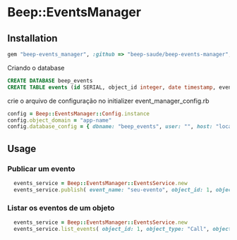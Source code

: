 # Beep::EventsManager



## Installation

```ruby
gem "beep-events_manager", :github => "beep-saude/beep-events-manager", :tag => "0.1.3"
```
Criando o database
```sql
CREATE DATABASE beep_events
CREATE TABLE events (id SERIAL, object_id integer, date timestamp, event_name varchar(100), event_data json, object_domain varchar(30), object_type varchar(30))
```
crie o arquivo de configuração no initializer event_manager_config.rb
```ruby
config = Beep::EventsManager::Config.instance
config.object_domain = "app-name"
config.database_config = { dbname: "beep_events", user: "", host: "localhost", sslmode: 'disable' }
```

## Usage

### Publicar um evento

```ruby
  events_service = Beep::EventsManager::EventsService.new
  events_service.publish( event_name: "seu-evento", object_id: 1, object_type: "Call", object_data: { foo: "bar" } )
```

### Listar os eventos de um objeto

```ruby
  events_service = Beep::EventsManager::EventsService.new
  events_service.list_events( object_id: 1, object_type: "Call", object_domain: "app-name" )
```
